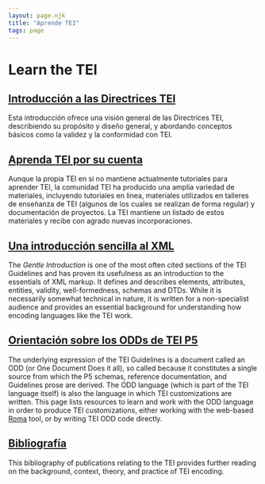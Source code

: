```yaml
---
layout: page.njk
title: "Aprende TEI"
tags: page
---
```

# Learn the TEI



[Introducción a las Directrices TEI](/support/learn/introducing-the-guidelines/)
----------------------------------------------------------------------------



 
 Esta introducción ofrece una visión general de las Directrices TEI, describiendo su propósito y diseño general, y abordando conceptos básicos como la validez y la conformidad con TEI.

 
[Aprenda TEI por su cuenta](/support/learn/teach-yourself-tei/)
-----------------------------------------------------------------------------



 
 Aunque la propia TEI en sí no mantiene actualmente tutoriales para aprender TEI, la comunidad TEI ha producido una amplia variedad de materiales, incluyendo tutoriales en línea, materiales utilizados en talleres de enseñanza de TEI (algunos de los cuales se realizan de forma regular) y documentación de proyectos. La TEI mantiene un listado de estos materiales y recibe con agrado nuevas incorporaciones.
 
 
[Una introducción sencilla al XML](/release/doc/tei-p5-doc/en/html/SG.html)
----------------------------------------------------------------------------



 
 The *Gentle Introduction* is one of the most often cited sections of the TEI Guidelines and has proven its
 usefulness as an introduction to the essentials of XML markup. It defines and describes
 elements, attributes, entities, validity, well-formedness, schemas and DTDs. While
 it is necessarily somewhat technical in nature, it is written for a non-specialist
 audience and provides an essential background for understanding how encoding languages
 like the TEI work.
 
 
[Orientación sobre los ODDs de TEI P5](/guidelines/customization/)
------------------------------------------------------------------------------------------------------------



 
 The underlying expression of the TEI Guidelines is a document called an ODD (or One Document Does it all), so called because it constitutes a single source from which the P5 schemas, reference
 documentation, and Guidelines prose are derived. The ODD language (which is part of
 the TEI language itself) is also the language in which TEI customizations are written.
 This page lists resources to learn and work with the ODD language in order to produce TEI customizations, either working with 
 the web-based [Roma](https://roma.tei-c.org) tool, or by writing TEI ODD code directly.
 
 
[Bibliografía](/support/learn/a-bibliography-of-publications-related-to-the-text-encoding-initiative/)
---------------------------------------------------------------------------------------------------------------------------



 
 This bibliography of publications relating to the TEI provides further reading on
 the background, context, theory, and practice of TEI encoding.